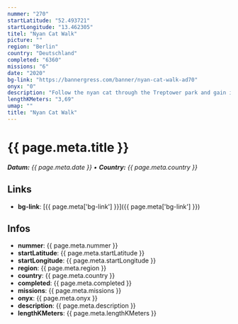 ```yaml
---
nummer: "270"
startLatitude: "52.493721"
startLongitude: "13.462305"
titel: "Nyan Cat Walk"
picture: ""
region: "Berlin"
country: "Deutschland"
completed: "6360"
missions: "6"
date: "2020"
bg-link: "https://bannergress.com/banner/nyan-cat-walk-ad70"
onyx: "0"
description: "Follow the nyan cat through the Treptower park and gain it as companion on your future walks with the scanner."
lengthKMeters: "3,69"
umap: ""
title: "Nyan Cat Walk"
---
```


# {{ page.meta.title }}
_**Datum:** {{ page.meta.date }} • **Country:** {{ page.meta.country }}_

## Links
- **bg-link**: [{{ page.meta['bg-link'] }}]({{ page.meta['bg-link'] }})

## Infos
- **nummer**: {{ page.meta.nummer }}
- **startLatitude**: {{ page.meta.startLatitude }}
- **startLongitude**: {{ page.meta.startLongitude }}
- **region**: {{ page.meta.region }}
- **country**: {{ page.meta.country }}
- **completed**: {{ page.meta.completed }}
- **missions**: {{ page.meta.missions }}
- **onyx**: {{ page.meta.onyx }}
- **description**: {{ page.meta.description }}
- **lengthKMeters**: {{ page.meta.lengthKMeters }}

